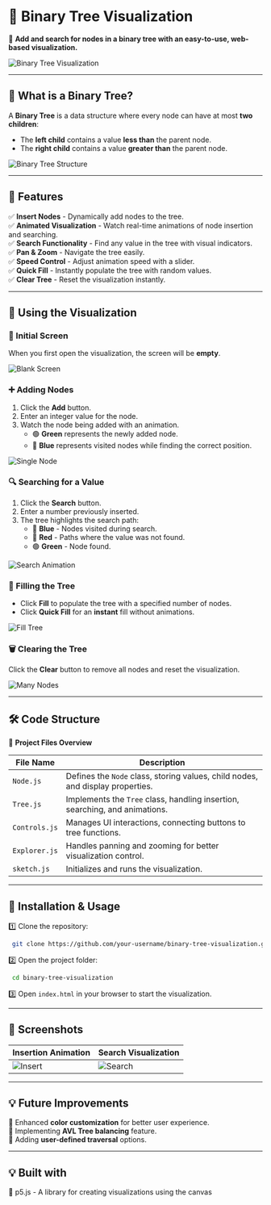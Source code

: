 
# 🌳 Binary Tree Visualization

📌 **Add and search for nodes in a binary tree with an easy-to-use, web-based visualization.**

![Binary Tree Visualization](photos/balanced.png)

---

## 📖 What is a Binary Tree?

A **Binary Tree** is a data structure where every node can have at most **two children**:
- The **left child** contains a value **less than** the parent node.
- The **right child** contains a value **greater than** the parent node.

![Binary Tree Structure](tree.PNG)

---

## 🎯 Features
✅ **Insert Nodes** - Dynamically add nodes to the tree.  
✅ **Animated Visualization** - Watch real-time animations of node insertion and searching.  
✅ **Search Functionality** - Find any value in the tree with visual indicators.  
✅ **Pan & Zoom** - Navigate the tree easily.  
✅ **Speed Control** - Adjust animation speed with a slider.  
✅ **Quick Fill** - Instantly populate the tree with random values.  
✅ **Clear Tree** - Reset the visualization instantly.  

---

## 🚀 Using the Visualization

### 🏁 Initial Screen
When you first open the visualization, the screen will be **empty**.

![Blank Screen](photos/blank.PNG)

### ➕ Adding Nodes
1. Click the **Add** button.
2. Enter an integer value for the node.
3. Watch the node being added with an animation.
   - 🟢 **Green** represents the newly added node.
   - 🔵 **Blue** represents visited nodes while finding the correct position.

![Single Node](photos/singlenode.PNG)

### 🔍 Searching for a Value
1. Click the **Search** button.
2. Enter a number previously inserted.
3. The tree highlights the search path:
   - 🔵 **Blue** - Nodes visited during search.
   - 🔴 **Red** - Paths where the value was not found.
   - 🟢 **Green** - Node found.

![Search Animation](photos/search.PNG)

### 🔄 Filling the Tree
- Click **Fill** to populate the tree with a specified number of nodes.
- Click **Quick Fill** for an **instant** fill without animations.

![Fill Tree](photos/fill.PNG)

### 🗑️ Clearing the Tree
Click the **Clear** button to remove all nodes and reset the visualization.

![Many Nodes](photos/manynodes.PNG)

---

## 🛠️ Code Structure

📂 **Project Files Overview**

| File Name | Description |
|-----------|------------|
| `Node.js` | Defines the `Node` class, storing values, child nodes, and display properties. |
| `Tree.js` | Implements the `Tree` class, handling insertion, searching, and animations. |
| `Controls.js` | Manages UI interactions, connecting buttons to tree functions. |
| `Explorer.js` | Handles panning and zooming for better visualization control. |
| `sketch.js` | Initializes and runs the visualization. |

---

## 📌 Installation & Usage

1️⃣ Clone the repository:
```sh
 git clone https://github.com/your-username/binary-tree-visualization.git
```

2️⃣ Open the project folder:
```sh
 cd binary-tree-visualization
```

3️⃣ Open `index.html` in your browser to start the visualization.

---

## 🎨 Screenshots
| Insertion Animation | Search Visualization |
|---------------------|---------------------|
| ![Insert](photos/singlenode.PNG) | ![Search](photos/search.PNG) |

---

## 💡 Future Improvements
🔹 Enhanced **color customization** for better user experience.  
🔹 Implementing **AVL Tree balancing** feature.  
🔹 Adding **user-defined traversal** options.  

---


## 💡 Built with
🔹 p5.js - A library for creating visualizations using the canvas

